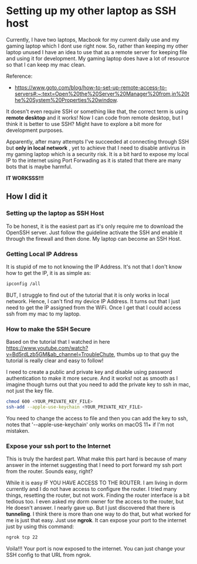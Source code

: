 # Setting up my other laptop as SSH host

Currently, I have two laptops, Macbook for my current daily use and my gaming laptop which I dont use right now. So, rather than keeping my other laptop unused I have an idea to use that as a remote server for keeping file and using it for development. My gaming laptop does have a lot of resource so that I can keep my mac clean.

Reference:

- <https://www.goto.com/blog/how-to-set-up-remote-access-to-servers#:~:text=Open%20the%20Server%20Manager%20from,in%20the%20System%20Properties%20window>.

It doesn't even require SSH or something like that, the correct term is using **remote desktop** and it works! Now I can code from remote desktop, but I think it is better to use SSH? Might have to explore a bit more for development purposes.

Apparently, after many attempts I've succeeded at connecting through SSH but **only in local network** , yet to achieve that I need to disable antivirus in my gaming laptop which is a security risk. It is a bit hard to expose my local IP to the internet using Port Forwading as it is stated that there are many bots that is maybe harmful.

**IT WORKSSS!!!**

## How I did it

### Setting up the laptop as SSH Host

To be honest, it is the easiest part as it's only require me to download the OpenSSH server. Just follow the guideline activate the SSH and enable it through the firewall and then done. My laptop can become an SSH Host.

### Getting Local IP Address

It is stupid of me to not knowing the IP Address. It's not that I don't know how to get the IP, it is as simple as:

```zsh
ipconfig /all
```

BUT, I struggle to find out of the tutorial that it is only works in local network. Hence, I can't find my device IP Address. It turns out that I just need to get the IP assigned from the WiFi. Once I get that I could access ssh from my mac to my laptop.

### How to make the SSH Secure

Based on the tutorial that I watched in here <https://www.youtube.com/watch?v=Bd5rdLzb5GM&ab_channel=TroubleChute>, thumbs up to that guy the tutorial is really clear and easy to follow!

I need to create a public and private key and disable using password authentication to make it more secure. And it works! not as smooth as I imagine though turns out that you need to add the private key to ssh in mac, not just the key file.

```zsh
chmod 600 <YOUR_PRIVATE_KEY_FILE>
ssh-add --apple-use-keychain <YOUR_PRIVATE_KEY_FILE>
```

You need to change the access to file and then you can add the key to ssh, notes that '--apple-use-keychain' only works on macOS 11+ if I'm not mistaken.

### Expose your ssh port to the Internet

This is truly the hardest part. What make this part hard is because of many answer in the internet suggesting that I need to port forward my ssh port from the router. Sounds easy, right?

While it is easy IF YOU HAVE ACCESS TO THE ROUTER. I am living in dorm currently and I do not have access to configure the router. I tried many things, resetting the router, but not work. Finding the router interface is a bit tedious too. I even asked my dorm owner for the access to the router, but He doesn't answer. I nearly gave up. But I just discovered that there is **tunneling**. I think there is more than one way to do that, but what worked for me is just that easy. Just use **ngrok**. It can expose your port to the internet just by using this command:

```zsh
ngrok tcp 22
```

Voila!!! Your port is now exposed to the internet. You can just change your SSH config to that URL from ngrok.
